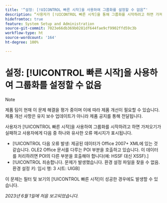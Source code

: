 ```yaml
---
title: '“설정: [!UICONTROL 빠른 시작]을 사용하여 그룹화를 설정할 수 없음”'
description: “사용자가 [!UICONTROL 빠른 시작]을 통해 그룹화를 시작하려고 하면 가져오기가 실패하고 사용자에게 오류 메시지가 표시됩니다.”
hidefromtoc: true
feature: System Setup and Administration
source-git-commit: 7023e66db369b0281df644fae9cf9902ffd59c3b
workflow-type: ht
source-wordcount: '164'
ht-degree: 100%

---
```



# 설정: [!UICONTROL 빠른 시작]을 사용하여 그룹화를 설정할 수 없음

>[!NOTE]
>
>제품 팀이 현재 이 문제 해결을 평가 중이며 이에 따라 제품 개선이 필요할 수 있습니다. 제품 개선 사항은 유지 보수 업데이트가 아니라 제품 공지를 통해 전달됩니다.

사용자가 [!UICONTROL 빠른 시작]을 사용하여 그룹화를 시작하려고 하면 가져오기가 실패하고 사용자에게 다음 중 하나와 유사한 오류 메시지가 표시됩니다.

* [!UICONTROL 다음 오류 발생: 제공된 데이터가 Office 2007+ XML에 있는 것 같습니다. OLE2 Office 문서를 다루는 POI 부분을 호출하고 있습니다. 이 데이터를 처리하려면 POI의 다른 부분을 호출해야 합니다(예: HSSF 대신 XSSF).]
* [!UICONTROL 죄송합니다. 문제가 발생했습니다. 환경 설정 파일을 찾을 수 없음. 환경 설정 키: 임시 행: 3 시트: UIGB]

이 문제는 필터 및 보기의 [!UICONTROL 빠른 시작]이 성공한 경우에도 발생할 수 있습니다.

_2023년 6월 1일에 처음 보고되었습니다._
